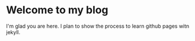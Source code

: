 # Welcome to my blog

I'm glad you are here. I plan to show the process to learn github pages witn jekyll.
